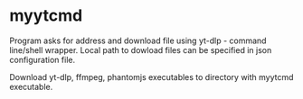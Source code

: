 # myytcmd

Program asks for address and download file using yt-dlp - command line/shell wrapper. Local path to dowload files can be specified in json configuration file.   

Download yt-dlp, ffmpeg, phantomjs executables to directory with myytcmd executable.


